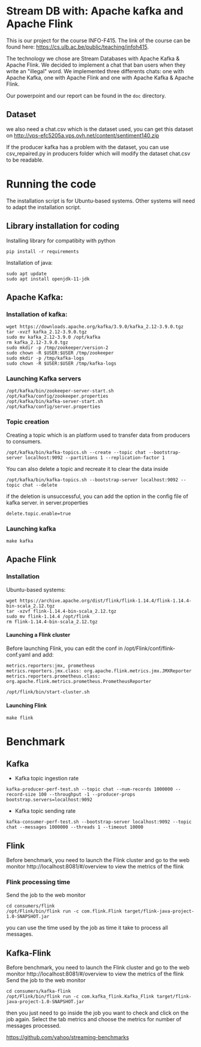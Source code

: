 # Stream DB with: Apache kafka and Apache Flink

This is our project for the course INFO-F415. The link of the course can be found here: https://cs.ulb.ac.be/public/teaching/infoh415.

The technology we chose are Stream Databases with Apache Kafka & Apache Flink.
We decided to implement a chat that ban users when they write an "illegal" word.
We implemented three differents chats: one with Apache Kafka, one with Apache Flink and one with Apache Kafka & Apache Flink.

Our powerpoint and our report can be found in the `doc` directory.

## Dataset

we also need a chat.csv which is the dataset used, you can get this dataset on http://vps-efc5205a.vps.ovh.net/content/sentiment140.zip

If the producer kafka has a problem with the dataset, you can use csv_repaired.py in producers folder which will modify the dataset chat.csv to be readable.

# Running the code

The installation script is for Ubuntu-based systems. Other systems will need to adapt the installation script.

## Library installation for coding

Installing library for compatibity with python

```
pip install -r requirements
```

Installation of java:

```
sudo apt update
sudo apt install openjdk-11-jdk
```

## Apache Kafka:

### Installation of kafka:

```
wget https://downloads.apache.org/kafka/3.9.0/kafka_2.12-3.9.0.tgz
tar -xvzf kafka_2.12-3.9.0.tgz
sudo mv kafka_2.12-3.9.0 /opt/kafka
rm kafka_2.12-3.9.0.tgz
sudo mkdir -p /tmp/zookeeper/version-2
sudo chown -R $USER:$USER /tmp/zookeeper
sudo mkdir -p /tmp/kafka-logs
sudo chown -R $USER:$USER /tmp/kafka-logs
```

### Launching Kafka servers

```
/opt/kafka/bin/zookeeper-server-start.sh /opt/kafka/config/zookeeper.properties
/opt/kafka/bin/kafka-server-start.sh /opt/kafka/config/server.properties
```

### Topic creation

Creating a topic which is an platform used to transfer data from producers to consumers.

```
/opt/kafka/bin/kafka-topics.sh --create --topic chat --bootstrap-server localhost:9092 --partitions 1 --replication-factor 1
```

You can also delete a topic and recreate it to clear the data inside

```
/opt/kafka/bin/kafka-topics.sh --bootstrap-server localhost:9092 --topic chat --delete
```

if the deletion is unsuccessful, you can add the option in the config file of kafka server. in server.properties

```
delete.topic.enable=true
```

### Launching kafka

`make kafka`

## Apache Flink

### Installation

Ubuntu-based systems:

```
wget https://archive.apache.org/dist/flink/flink-1.14.4/flink-1.14.4-bin-scala_2.12.tgz
tar -xzvf flink-1.14.4-bin-scala_2.12.tgz
sudo mv flink-1.14.4 /opt/flink
rm flink-1.14.4-bin-scala_2.12.tgz
```

#### Launching a Flink cluster

Before launching Flink, you can edit the conf in /opt/Flink/conf/flink-conf.yaml and add:

```
metrics.reporters:jmx, prometheus
metrics.reporters.jmx.class: org.apache.flink.metrics.jmx.JMXReporter
metrics.reporters.prometheus.class: org.apache.flink.metrics.prometheus.PrometheusReporter
```

```
/opt/flink/bin/start-cluster.sh
```

#### Launching Flink

`make flink`

# Benchmark

## Kafka

- Kafka topic ingestion rate

```
kafka-producer-perf-test.sh --topic chat --num-records 1000000 --record-size 100 --throughput -1 --producer-props bootstrap.servers=localhost:9092
```

- Kafka topic sending rate

```
kafka-consumer-perf-test.sh --bootstrap-server localhost:9092 --topic chat --messages 1000000 --threads 1 --timeout 10000
```

## Flink

Before benchmark, you need to launch the Flink cluster and go to the web monitor http://localhost:8081/#/overview to view the metrics of the flink

### Flink processing time

Send the job to the web monitor

```
cd consumers/flink
/opt/Flink/bin/flink run -c com.flink.Flink target/flink-java-project-1.0-SNAPSHOT.jar
```

you can use the time used by the job as time it take to process all messages.

## Kafka-Flink

Before benchmark, you need to launch the Flink cluster and go to the web monitor http://localhost:8081/#/overview to view the metrics of the flink
Send the job to the web monitor

```
cd consumers/kafka-flink
/opt/Flink/bin/flink run -c com.kafka_flink.Kafka_Flink target/flink-java-project-1.0-SNAPSHOT.jar
```

then you just need to go inside the job you want to check and click on the job again.
Select the tab metrics and choose the metrics for number of messages processed.

https://github.com/yahoo/streaming-benchmarks
